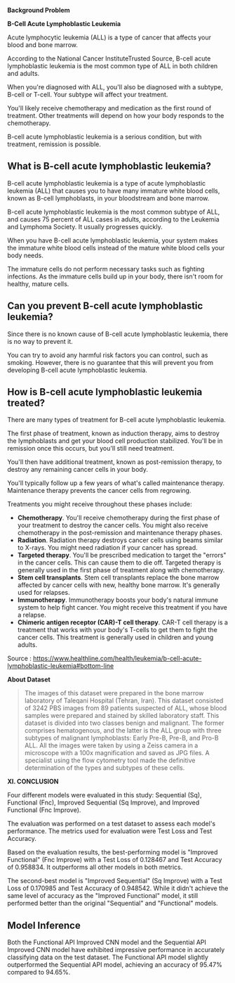 **Background Problem**

**B-Cell Acute Lymphoblastic Leukemia**

Acute lymphocytic leukemia (ALL) is a type of cancer that affects your
blood and bone marrow.

According to the National Cancer InstituteTrusted Source, B-cell acute
lymphoblastic leukemia is the most common type of ALL in both children
and adults.

When you're diagnosed with ALL, you'll also be diagnosed with a subtype,
B-cell or T-cell. Your subtype will affect your treatment.

You'll likely receive chemotherapy and medication as the first round of
treatment. Other treatments will depend on how your body responds to the
chemotherapy.

B-cell acute lymphoblastic leukemia is a serious condition, but with
treatment, remission is possible.

## **What is B-cell acute lymphoblastic leukemia?**

B-cell acute lymphoblastic leukemia is a type of acute lymphoblastic
leukemia (ALL) that causes you to have many immature white blood cells,
known as B-cell lymphoblasts, in your bloodstream and bone marrow.

B-cell acute lymphoblastic leukemia is the most common subtype of ALL,
and causes 75 percent of ALL cases in adults, according to the Leukemia
and Lymphoma Society. It usually progresses quickly.

When you have B-cell acute lymphoblastic leukemia, your system makes the
immature white blood cells instead of the mature white blood cells your
body needs.

The immature cells do not perform necessary tasks such as fighting
infections. As the immature cells build up in your body, there isn't
room for healthy, mature cells.

## **Can you prevent B-cell acute lymphoblastic leukemia?**

Since there is no known cause of B-cell acute lymphoblastic leukemia,
there is no way to prevent it.

You can try to avoid any harmful risk factors you can control, such as
smoking. However, there is no guarantee that this will prevent you from
developing B-cell acute lymphoblastic leukemia.

## **How is B-cell acute lymphoblastic leukemia treated?**

There are many types of treatment for B-cell acute lymphoblastic
leukemia.

The first phase of treatment, known as induction therapy, aims to
destroy the lymphoblasts and get your blood cell production stabilized.
You'll be in remission once this occurs, but you'll still need
treatment.

You'll then have additional treatment, known as post-remission therapy,
to destroy any remaining cancer cells in your body.

You'll typically follow up a few years of what's called maintenance
therapy. Maintenance therapy prevents the cancer cells from regrowing.

Treatments you might receive throughout these phases include:

-   **Chemotherapy**. You'll receive chemotherapy during the first phase
    of your treatment to destroy the cancer cells. You might also
    receive chemotherapy in the post-remission and maintenance therapy
    phases.
-   **Radiation**. Radiation therapy destroys cancer cells using beams
    similar to X-rays. You might need radiation if your cancer has
    spread.
-   **Targeted therapy**. You'll be prescribed medication to target the
    "errors" in the cancer cells. This can cause them to die off.
    Targeted therapy is generally used in the first phase of treatment
    along with chemotherapy.
-   **Stem cell transplants**. Stem cell transplants replace the bone
    marrow affected by cancer cells with new, healthy bone marrow. It's
    generally used for relapses.
-   **Immunotherapy**. Immunotherapy boosts your body's natural immune
    system to help fight cancer. You might receive this treatment if you
    have a relapse.
-   **Chimeric antigen receptor (CAR)-T cell therapy**. CAR-T cell
    therapy is a treatment that works with your body's T-cells to get
    them to fight the cancer cells. This treatment is generally used in
    children and young adults.

Source :
<https://www.healthline.com/health/leukemia/b-cell-acute-lymphoblastic-leukemia#bottom-line>

**About Dataset**

> The images of this dataset were prepared in the bone marrow laboratory
> of Taleqani Hospital (Tehran, Iran). This dataset consisted of 3242
> PBS images from 89 patients suspected of ALL, whose blood samples were
> prepared and stained by skilled laboratory staff. This dataset is
> divided into two classes benign and malignant. The former comprises
> hematogenous, and the latter is the ALL group with three subtypes of
> malignant lymphoblasts: Early Pre-B, Pre-B, and Pro-B ALL. All the
> images were taken by using a Zeiss camera in a microscope with a 100x
> magnification and saved as JPG files. A specialist using the flow
> cytometry tool made the definitive determination of the types and
> subtypes of these cells.
>
**XI. CONCLUSION** 

Four different models were evaluated in this study: Sequential (Sq),
Functional (Fnc), Improved Sequential (Sq Improve), and Improved
Functional (Fnc Improve).

The evaluation was performed on a test dataset to assess each model\'s
performance. The metrics used for evaluation were Test Loss and Test
Accuracy.

Based on the evaluation results, the best-performing model is \"Improved
Functional\" (Fnc Improve) with a Test Loss of 0.128467 and Test
Accuracy of 0.958834. It outperforms all other models in both metrics.

The second-best model is \"Improved Sequential\" (Sq Improve) with a
Test Loss of 0.170985 and Test Accuracy of 0.948542. While it didn\'t
achieve the same level of accuracy as the \"Improved Functional\" model,
it still performed better than the original \"Sequential\" and
\"Functional\" models.

## Model Inference

Both the Functional API Improved CNN model and the Sequential API
Improved CNN model have exhibited impressive performance in accurately
classifying data on the test dataset. The Functional API model slightly
outperformed the Sequential API model, achieving an accuracy of 95.47%
compared to 94.65%.
